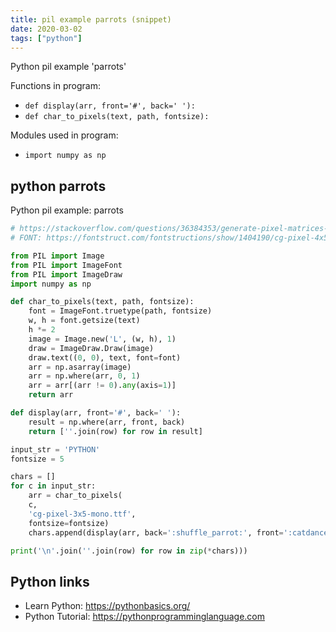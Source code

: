 ```yaml
---
title: pil example parrots (snippet)
date: 2020-03-02
tags: ["python"]
---
```

Python pil example 'parrots'

Functions in program: 
* `def display(arr, front='#', back=' '):`
* `def char_to_pixels(text, path, fontsize):`

Modules used in program: 
* `import numpy as np`

## python parrots

Python pil example: parrots

```python
# https://stackoverflow.com/questions/36384353/generate-pixel-matrices-from-characters-in-string
# FONT: https://fontstruct.com/fontstructions/show/1404190/cg-pixel-4x5-1

from PIL import Image
from PIL import ImageFont
from PIL import ImageDraw
import numpy as np

def char_to_pixels(text, path, fontsize):
    font = ImageFont.truetype(path, fontsize) 
    w, h = font.getsize(text)  
    h *= 2
    image = Image.new('L', (w, h), 1)  
    draw = ImageDraw.Draw(image)
    draw.text((0, 0), text, font=font) 
    arr = np.asarray(image)
    arr = np.where(arr, 0, 1)
    arr = arr[(arr != 0).any(axis=1)]
    return arr

def display(arr, front='#', back=' '):
    result = np.where(arr, front, back)
    return [''.join(row) for row in result]

input_str = 'PYTHON'
fontsize = 5

chars = []
for c in input_str:
    arr = char_to_pixels(
    c, 
    'cg-pixel-3x5-mono.ttf',
    fontsize=fontsize)
    chars.append(display(arr, back=':shuffle_parrot:', front=':catdance:'))

print('\n'.join(''.join(row) for row in zip(*chars)))


```

## Python links

- Learn Python: https://pythonbasics.org/
- Python Tutorial: https://pythonprogramminglanguage.com
